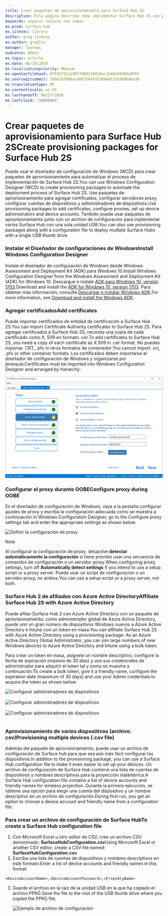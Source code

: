 ```yaml
---
title: Crear paquetes de aprovisionamiento para Surface Hub 2S
description: Esta página describe cómo implementar Surface Hub 2S con paquetes de aprovisionamiento y otras herramientas.
keywords: separar valores con comas
ms.prod: surface-hub
ms.sitesec: library
author: greg-lindsay
ms.author: greglin
manager: laurawi
audience: Admin
ms.topic: article
ms.date: 06/20/2019
ms.localizationpriority: Medium
ms.openlocfilehash: 8f91b751a10977d80210d10ac1b48a93d9ba0f6f
ms.sourcegitcommit: 109d1d7608ac4667564fa5369e8722e569b8ea36
ms.translationtype: MT
ms.contentlocale: es-ES
ms.lasthandoff: 06/27/2020
ms.locfileid: "10836941"
---
```

# <span data-ttu-id="99590-104">Crear paquetes de aprovisionamiento para Surface Hub 2S</span><span class="sxs-lookup"><span data-stu-id="99590-104">Create provisioning packages for Surface Hub 2S</span></span>

<span data-ttu-id="99590-105">Puede usar el diseñador de configuración de Windows (WCD) para crear paquetes de aprovisionamiento para automatizar el proceso de implementación de Surface Hub 2S.</span><span class="sxs-lookup"><span data-stu-id="99590-105">You can use Windows Configuration Designer (WCD) to create provisioning packages to automate the deployment process of Surface Hub 2S.</span></span> <span data-ttu-id="99590-106">Use paquetes de aprovisionamiento para agregar certificados, configurar servidores proxy, configurar cuentas de dispositivos y administradores de dispositivos.</span><span class="sxs-lookup"><span data-stu-id="99590-106">Use provisioning packages to add certificates, configure proxies, set up device administrators and device accounts.</span></span> <span data-ttu-id="99590-107">También puede usar paquetes de aprovisionamiento junto con un archivo de configuración para implementar varios Surface Hub con una sola unidad USB.</span><span class="sxs-lookup"><span data-stu-id="99590-107">You can also use provisioning packages along with a configuration file to deploy multiple Surface Hubs with a single USB thumb drive.</span></span>

### <span data-ttu-id="99590-108">Instalar el Diseñador de configuraciones de Windows</span><span class="sxs-lookup"><span data-stu-id="99590-108">Install Windows Configuration Designer</span></span>

<span data-ttu-id="99590-109">Instale el diseñador de configuración de Windows desde Windows Assessment and Deployment Kit (ADK) para Windows 10.</span><span class="sxs-lookup"><span data-stu-id="99590-109">Install Windows Configuration Designer from the Windows Assessment and Deployment Kit (ADK) for Windows 10.</span></span> <span data-ttu-id="99590-110">Descargue e instale [ADK para Windows 10, versión 1703](https://go.microsoft.com/fwlink/p/?LinkId=845542).</span><span class="sxs-lookup"><span data-stu-id="99590-110">Download and install the [ADK for Windows 10, version 1703](https://go.microsoft.com/fwlink/p/?LinkId=845542).</span></span> <span data-ttu-id="99590-111">Para obtener más información, consulte [Descargar e instalar Windows ADK](https://docs.microsoft.com/windows-hardware/get-started/adk-install).</span><span class="sxs-lookup"><span data-stu-id="99590-111">For more information, see [Download and install the Windows ADK](https://docs.microsoft.com/windows-hardware/get-started/adk-install).</span></span>

### <span data-ttu-id="99590-112">Agregar certificados</span><span class="sxs-lookup"><span data-stu-id="99590-112">Add certificates</span></span>

<span data-ttu-id="99590-113">Puede importar certificados de entidad de certificación a Surface Hub 2S.</span><span class="sxs-lookup"><span data-stu-id="99590-113">You can import Certificate Authority certificates to Surface Hub 2S.</span></span>
<span data-ttu-id="99590-114">Para agregar certificados a Surface Hub 2S, necesita una copia de cada certificado como X. 509 en formato. cer.</span><span class="sxs-lookup"><span data-stu-id="99590-114">To add certificates to Surface Hub 2S, you need a copy of each certificate as X.509 in .cer format.</span></span> <span data-ttu-id="99590-115">No puedes importar. CRT,. pfx ni otros formatos de contenedor.</span><span class="sxs-lookup"><span data-stu-id="99590-115">You cannot import .crt, .pfx or other container formats.</span></span> <span data-ttu-id="99590-116">Los certificados deben importarse al diseñador de configuración de Windows y organizarse por jerarquía:</span><span class="sxs-lookup"><span data-stu-id="99590-116">Certificates must be imported into Windows Configuration Designer and arranged by hierarchy:</span></span>

 ![Agregar certificados](images/sh2-wcd.png)

### <span data-ttu-id="99590-118">Configurar el proxy durante OOBE</span><span class="sxs-lookup"><span data-stu-id="99590-118">Configure proxy during OOBE</span></span>

<span data-ttu-id="99590-119">En el diseñador de configuración de Windows, vaya a la pestaña configurar ajustes de proxy y escriba la configuración adecuada como se muestra a continuación.</span><span class="sxs-lookup"><span data-stu-id="99590-119">In Windows Configuration Designer, go to the Configure proxy settings tab and enter the appropriate settings as shown below.</span></span>

 ![Definir la configuración de proxy](images/sh2-proxy.png) 

> [!NOTE]
> <span data-ttu-id="99590-121">Al configurar la configuración de proxy, desactive **detectar automáticamente la configuración** si tiene previsto usar una secuencia de comandos de configuración o un servidor proxy.</span><span class="sxs-lookup"><span data-stu-id="99590-121">When configuring proxy settings, turn off **Automatically detect settings** if you intend to use a setup script or a proxy server.</span></span> <span data-ttu-id="99590-122">Puede usar un script de configuración *o* un servidor proxy, no ambos.</span><span class="sxs-lookup"><span data-stu-id="99590-122">You can use a setup script *or* a proxy server, not both.</span></span>

### <span data-ttu-id="99590-123">Surface Hub 2 de afiliados con Azure Active Directory</span><span class="sxs-lookup"><span data-stu-id="99590-123">Affiliate Surface Hub 2S with Azure Active Directory</span></span>

<span data-ttu-id="99590-124">Puede afiliar Surface Hub 2 con Azure Active Directory con un paquete de aprovisionamiento: como administrador global de Azure Active Directory, puede unir un gran número de dispositivos Windows nuevos a Azure Active Directory e Intune con un token en masa.</span><span class="sxs-lookup"><span data-stu-id="99590-124">You can affiliate Surface Hub 2S with Azure Active Directory using a provisioning package: As an Azure Active Directory Global Administrator, you can join large numbers of new Windows devices to Azure Active Directory and Intune using a bulk token.</span></span>

<span data-ttu-id="99590-125">Para crear un token en masa, asígnele un nombre descriptivo, configure la fecha de expiración (máximo de 30 días) y use sus credenciales de administrador para adquirir el token tal y como se muestra a continuación:</span><span class="sxs-lookup"><span data-stu-id="99590-125">To create a bulk token, give it a friendly name, configure the expiration date (maximum of 30 days) and use your Admin credentials to acquire the token as shown below:</span></span>

 ![Configurar administradores de dispositivos](images/sh2-token.png) <br><br>
 ![Configurar administradores de dispositivos](images/sh2-token2.png) <br><br>
 ![Configurar administradores de dispositivos](images/sh2-token3.png) <br><br>

### <span data-ttu-id="99590-129">Aprovisionamiento de varios dispositivos (archivo. csv)</span><span class="sxs-lookup"><span data-stu-id="99590-129">Provisioning multiple devices (.csv file)</span></span>

<span data-ttu-id="99590-130">Además del paquete de aprovisionamiento, puede usar un archivo de configuración de Surface hub para que sea aún más fácil configurar los dispositivos.</span><span class="sxs-lookup"><span data-stu-id="99590-130">In addition to the provisioning package, you can use a Surface Hub configuration file to make it even easier to set up your devices.</span></span> <span data-ttu-id="99590-131">Un archivo de configuración de Surface Hub contiene una lista de cuentas de dispositivos y nombres descriptivos para la proyección inalámbrica.</span><span class="sxs-lookup"><span data-stu-id="99590-131">A Surface Hub configuration file contains a list of device accounts and friendly names for wireless projection.</span></span> <span data-ttu-id="99590-132">Durante la primera ejecución, se obtiene una opción para elegir una cuenta del dispositivo y un nombre descriptivo en un archivo de configuración.</span><span class="sxs-lookup"><span data-stu-id="99590-132">During first run, you get an option to choose a device account and friendly name from a configuration file.</span></span>

### <span data-ttu-id="99590-133">Para crear un archivo de configuración de Surface Hub</span><span class="sxs-lookup"><span data-stu-id="99590-133">To create a Surface Hub configuration file</span></span>

1. <span data-ttu-id="99590-134">Con Microsoft Excel u otro editor de CSV, cree un archivo CSV denominado: **SurfaceHubConfiguration.csv**</span><span class="sxs-lookup"><span data-stu-id="99590-134">Using Microsoft Excel or another CSV editor, create a CSV file named: **SurfaceHubConfiguration.csv**</span></span>
2. <span data-ttu-id="99590-135">Escriba una lista de cuentas de dispositivos y nombres descriptivos en este formato:</span><span class="sxs-lookup"><span data-stu-id="99590-135">Enter a list of device accounts and friendly names in this format:</span></span>

```
<DeviceAccountName>,<DeviceAccountPassword>,<FriendlyName>
```

3. <span data-ttu-id="99590-136">Guarde el archivo en la raíz de la unidad USB en la que ha copiado el archivo PPKG.</span><span class="sxs-lookup"><span data-stu-id="99590-136">Save the file to the root of the USB thumb drive where you copied the PPKG file.</span></span>

    ![Ejemplo de archivo de configuración](images/sh2-config-file.png)

